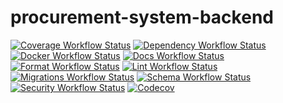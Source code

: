 # procurement-system-backend

[![Coverage Workflow Status](https://github.com/sahil-gidwani/procurement-system-backend/workflows/coverage/badge.svg)](https://github.com/sahil-gidwani/procurement-system-backend/actions)
[![Dependency Workflow Status](https://github.com/sahil-gidwani/procurement-system-backend/workflows/dependency/badge.svg)](https://github.com/sahil-gidwani/procurement-system-backend/actions)
[![Docker Workflow Status](https://github.com/sahil-gidwani/procurement-system-backend/workflows/docker/badge.svg)](https://github.com/sahil-gidwani/procurement-system-backend/actions)
[![Docs Workflow Status](https://github.com/sahil-gidwani/procurement-system-backend/workflows/docs/badge.svg)](https://github.com/sahil-gidwani/procurement-system-backend/actions)
[![Format Workflow Status](https://github.com/sahil-gidwani/procurement-system-backend/workflows/format/badge.svg)](https://github.com/sahil-gidwani/procurement-system-backend/actions)
[![Lint Workflow Status](https://github.com/sahil-gidwani/procurement-system-backend/workflows/lint/badge.svg)](https://github.com/sahil-gidwani/procurement-system-backend/actions)
[![Migrations Workflow Status](https://github.com/sahil-gidwani/procurement-system-backend/workflows/migrations/badge.svg)](https://github.com/sahil-gidwani/procurement-system-backend/actions)
[![Schema Workflow Status](https://github.com/sahil-gidwani/procurement-system-backend/workflows/schema/badge.svg)](https://github.com/sahil-gidwani/procurement-system-backend/actions)
[![Security Workflow Status](https://github.com/sahil-gidwani/procurement-system-backend/workflows/security/badge.svg)](https://github.com/sahil-gidwani/procurement-system-backend/actions)
[![Codecov](https://codecov.io/gh/sahil-gidwani/procurement-system-backend/graph/badge.svg?token=MZM7MS1JEJ)](https://codecov.io/gh/sahil-gidwani/procurement-system-backend)
